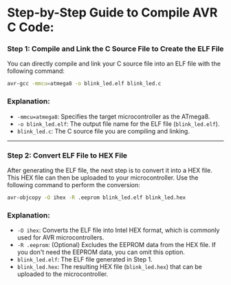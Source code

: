 # Step-by-Step Guide to Compile AVR C Code:

### Step 1: Compile and Link the C Source File to Create the ELF File

You can directly compile and link your C source file into an ELF file with the following command:

```bash
avr-gcc -mmcu=atmega8 -o blink_led.elf blink_led.c
```

### Explanation:
- `-mmcu=atmega8`: Specifies the target microcontroller as the ATmega8.
- `-o blink_led.elf`: The output file name for the ELF file (`blink_led.elf`).
- `blink_led.c`: The C source file you are compiling and linking.

---

### Step 2: Convert ELF File to HEX File

After generating the ELF file, the next step is to convert it into a HEX file. This HEX file can then be uploaded to your microcontroller. Use the following command to perform the conversion:

```bash
avr-objcopy -O ihex -R .eeprom blink_led.elf blink_led.hex
```

### Explanation:
- `-O ihex`: Converts the ELF file into Intel HEX format, which is commonly used for AVR microcontrollers.
- `-R .eeprom`: (Optional) Excludes the EEPROM data from the HEX file. If you don't need the EEPROM data, you can omit this option.
- `blink_led.elf`: The ELF file generated in Step 1.
- `blink_led.hex`: The resulting HEX file (`blink_led.hex`) that can be uploaded to the microcontroller.

